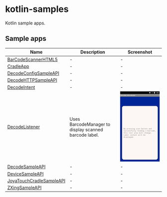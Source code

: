 # kotlin-samples

Kotlin sample apps.

## Sample apps

| Name | Description | Screenshot
|------|-------------|-----------
| [BarCodeScannerHTML5](BarCodeScannerHTML5/) | - | - 
| [CradleApp](CradleApp/) | - | -
| [DecodeConfigSampleAPI](DecodeConfigSampleAPI/) | - | -
| [DecodeHTTPSampleAPI](DecodeHTTPSampleAPI/) | - | -
| [DecodeIntent](DecodeIntent/) | - | -
| [DecodeListener](DecodeListenerKo/) | Uses BarcodeManager to display scanned barcode label. | ![DecodeListener](decode_listener.png)
| [DecodeSampleAPI](DecodeSampleAPI/) | - | -
| [DeviceSampleAPI](DeviceSampleAPI/) | - | -
| [JoyaTouchCradleSampleAPI](JoyaTouchCradleSampleAPI/) | - | -
| [ZXingSampleAPI](ZXingSampleAPI/) | - | -